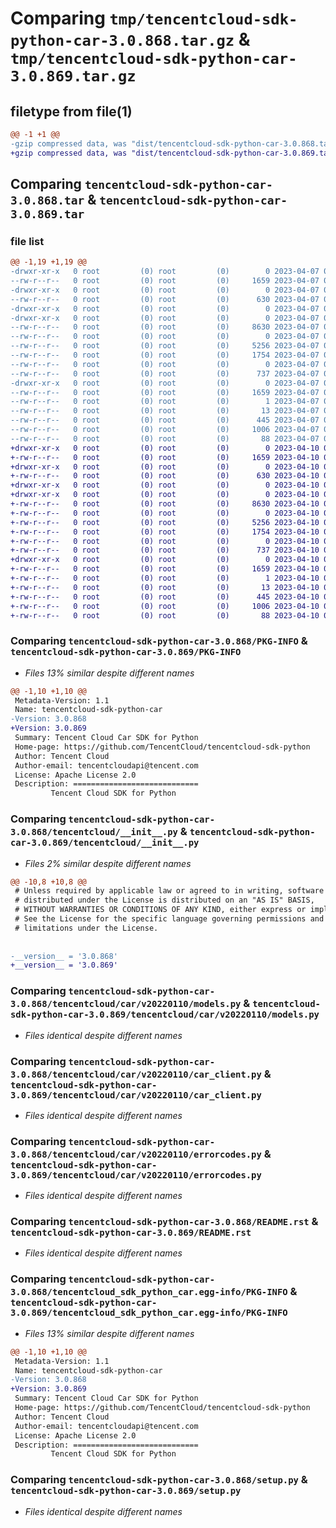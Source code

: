 # Comparing `tmp/tencentcloud-sdk-python-car-3.0.868.tar.gz` & `tmp/tencentcloud-sdk-python-car-3.0.869.tar.gz`

## filetype from file(1)

```diff
@@ -1 +1 @@
-gzip compressed data, was "dist/tencentcloud-sdk-python-car-3.0.868.tar", last modified: Fri Apr  7 00:22:15 2023, max compression
+gzip compressed data, was "dist/tencentcloud-sdk-python-car-3.0.869.tar", last modified: Mon Apr 10 02:56:35 2023, max compression
```

## Comparing `tencentcloud-sdk-python-car-3.0.868.tar` & `tencentcloud-sdk-python-car-3.0.869.tar`

### file list

```diff
@@ -1,19 +1,19 @@
-drwxr-xr-x   0 root         (0) root         (0)        0 2023-04-07 00:22:15.000000 tencentcloud-sdk-python-car-3.0.868/
--rw-r--r--   0 root         (0) root         (0)     1659 2023-04-07 00:22:15.000000 tencentcloud-sdk-python-car-3.0.868/PKG-INFO
-drwxr-xr-x   0 root         (0) root         (0)        0 2023-04-07 00:22:15.000000 tencentcloud-sdk-python-car-3.0.868/tencentcloud/
--rw-r--r--   0 root         (0) root         (0)      630 2023-04-07 00:22:14.000000 tencentcloud-sdk-python-car-3.0.868/tencentcloud/__init__.py
-drwxr-xr-x   0 root         (0) root         (0)        0 2023-04-07 00:22:15.000000 tencentcloud-sdk-python-car-3.0.868/tencentcloud/car/
-drwxr-xr-x   0 root         (0) root         (0)        0 2023-04-07 00:22:15.000000 tencentcloud-sdk-python-car-3.0.868/tencentcloud/car/v20220110/
--rw-r--r--   0 root         (0) root         (0)     8630 2023-04-07 00:22:14.000000 tencentcloud-sdk-python-car-3.0.868/tencentcloud/car/v20220110/models.py
--rw-r--r--   0 root         (0) root         (0)        0 2023-04-07 00:22:14.000000 tencentcloud-sdk-python-car-3.0.868/tencentcloud/car/v20220110/__init__.py
--rw-r--r--   0 root         (0) root         (0)     5256 2023-04-07 00:22:14.000000 tencentcloud-sdk-python-car-3.0.868/tencentcloud/car/v20220110/car_client.py
--rw-r--r--   0 root         (0) root         (0)     1754 2023-04-07 00:22:14.000000 tencentcloud-sdk-python-car-3.0.868/tencentcloud/car/v20220110/errorcodes.py
--rw-r--r--   0 root         (0) root         (0)        0 2023-04-07 00:22:14.000000 tencentcloud-sdk-python-car-3.0.868/tencentcloud/car/__init__.py
--rw-r--r--   0 root         (0) root         (0)      737 2023-04-07 00:22:14.000000 tencentcloud-sdk-python-car-3.0.868/README.rst
-drwxr-xr-x   0 root         (0) root         (0)        0 2023-04-07 00:22:15.000000 tencentcloud-sdk-python-car-3.0.868/tencentcloud_sdk_python_car.egg-info/
--rw-r--r--   0 root         (0) root         (0)     1659 2023-04-07 00:22:15.000000 tencentcloud-sdk-python-car-3.0.868/tencentcloud_sdk_python_car.egg-info/PKG-INFO
--rw-r--r--   0 root         (0) root         (0)        1 2023-04-07 00:22:15.000000 tencentcloud-sdk-python-car-3.0.868/tencentcloud_sdk_python_car.egg-info/dependency_links.txt
--rw-r--r--   0 root         (0) root         (0)       13 2023-04-07 00:22:15.000000 tencentcloud-sdk-python-car-3.0.868/tencentcloud_sdk_python_car.egg-info/top_level.txt
--rw-r--r--   0 root         (0) root         (0)      445 2023-04-07 00:22:15.000000 tencentcloud-sdk-python-car-3.0.868/tencentcloud_sdk_python_car.egg-info/SOURCES.txt
--rw-r--r--   0 root         (0) root         (0)     1006 2023-04-07 00:22:14.000000 tencentcloud-sdk-python-car-3.0.868/setup.py
--rw-r--r--   0 root         (0) root         (0)       88 2023-04-07 00:22:15.000000 tencentcloud-sdk-python-car-3.0.868/setup.cfg
+drwxr-xr-x   0 root         (0) root         (0)        0 2023-04-10 02:56:35.000000 tencentcloud-sdk-python-car-3.0.869/
+-rw-r--r--   0 root         (0) root         (0)     1659 2023-04-10 02:56:35.000000 tencentcloud-sdk-python-car-3.0.869/PKG-INFO
+drwxr-xr-x   0 root         (0) root         (0)        0 2023-04-10 02:56:35.000000 tencentcloud-sdk-python-car-3.0.869/tencentcloud/
+-rw-r--r--   0 root         (0) root         (0)      630 2023-04-10 02:56:35.000000 tencentcloud-sdk-python-car-3.0.869/tencentcloud/__init__.py
+drwxr-xr-x   0 root         (0) root         (0)        0 2023-04-10 02:56:35.000000 tencentcloud-sdk-python-car-3.0.869/tencentcloud/car/
+drwxr-xr-x   0 root         (0) root         (0)        0 2023-04-10 02:56:35.000000 tencentcloud-sdk-python-car-3.0.869/tencentcloud/car/v20220110/
+-rw-r--r--   0 root         (0) root         (0)     8630 2023-04-10 02:56:35.000000 tencentcloud-sdk-python-car-3.0.869/tencentcloud/car/v20220110/models.py
+-rw-r--r--   0 root         (0) root         (0)        0 2023-04-10 02:56:35.000000 tencentcloud-sdk-python-car-3.0.869/tencentcloud/car/v20220110/__init__.py
+-rw-r--r--   0 root         (0) root         (0)     5256 2023-04-10 02:56:35.000000 tencentcloud-sdk-python-car-3.0.869/tencentcloud/car/v20220110/car_client.py
+-rw-r--r--   0 root         (0) root         (0)     1754 2023-04-10 02:56:35.000000 tencentcloud-sdk-python-car-3.0.869/tencentcloud/car/v20220110/errorcodes.py
+-rw-r--r--   0 root         (0) root         (0)        0 2023-04-10 02:56:35.000000 tencentcloud-sdk-python-car-3.0.869/tencentcloud/car/__init__.py
+-rw-r--r--   0 root         (0) root         (0)      737 2023-04-10 02:56:35.000000 tencentcloud-sdk-python-car-3.0.869/README.rst
+drwxr-xr-x   0 root         (0) root         (0)        0 2023-04-10 02:56:35.000000 tencentcloud-sdk-python-car-3.0.869/tencentcloud_sdk_python_car.egg-info/
+-rw-r--r--   0 root         (0) root         (0)     1659 2023-04-10 02:56:35.000000 tencentcloud-sdk-python-car-3.0.869/tencentcloud_sdk_python_car.egg-info/PKG-INFO
+-rw-r--r--   0 root         (0) root         (0)        1 2023-04-10 02:56:35.000000 tencentcloud-sdk-python-car-3.0.869/tencentcloud_sdk_python_car.egg-info/dependency_links.txt
+-rw-r--r--   0 root         (0) root         (0)       13 2023-04-10 02:56:35.000000 tencentcloud-sdk-python-car-3.0.869/tencentcloud_sdk_python_car.egg-info/top_level.txt
+-rw-r--r--   0 root         (0) root         (0)      445 2023-04-10 02:56:35.000000 tencentcloud-sdk-python-car-3.0.869/tencentcloud_sdk_python_car.egg-info/SOURCES.txt
+-rw-r--r--   0 root         (0) root         (0)     1006 2023-04-10 02:56:35.000000 tencentcloud-sdk-python-car-3.0.869/setup.py
+-rw-r--r--   0 root         (0) root         (0)       88 2023-04-10 02:56:35.000000 tencentcloud-sdk-python-car-3.0.869/setup.cfg
```

### Comparing `tencentcloud-sdk-python-car-3.0.868/PKG-INFO` & `tencentcloud-sdk-python-car-3.0.869/PKG-INFO`

 * *Files 13% similar despite different names*

```diff
@@ -1,10 +1,10 @@
 Metadata-Version: 1.1
 Name: tencentcloud-sdk-python-car
-Version: 3.0.868
+Version: 3.0.869
 Summary: Tencent Cloud Car SDK for Python
 Home-page: https://github.com/TencentCloud/tencentcloud-sdk-python
 Author: Tencent Cloud
 Author-email: tencentcloudapi@tencent.com
 License: Apache License 2.0
 Description: ============================
         Tencent Cloud SDK for Python
```

### Comparing `tencentcloud-sdk-python-car-3.0.868/tencentcloud/__init__.py` & `tencentcloud-sdk-python-car-3.0.869/tencentcloud/__init__.py`

 * *Files 2% similar despite different names*

```diff
@@ -10,8 +10,8 @@
 # Unless required by applicable law or agreed to in writing, software
 # distributed under the License is distributed on an "AS IS" BASIS,
 # WITHOUT WARRANTIES OR CONDITIONS OF ANY KIND, either express or implied.
 # See the License for the specific language governing permissions and
 # limitations under the License.
 
 
-__version__ = '3.0.868'
+__version__ = '3.0.869'
```

### Comparing `tencentcloud-sdk-python-car-3.0.868/tencentcloud/car/v20220110/models.py` & `tencentcloud-sdk-python-car-3.0.869/tencentcloud/car/v20220110/models.py`

 * *Files identical despite different names*

### Comparing `tencentcloud-sdk-python-car-3.0.868/tencentcloud/car/v20220110/car_client.py` & `tencentcloud-sdk-python-car-3.0.869/tencentcloud/car/v20220110/car_client.py`

 * *Files identical despite different names*

### Comparing `tencentcloud-sdk-python-car-3.0.868/tencentcloud/car/v20220110/errorcodes.py` & `tencentcloud-sdk-python-car-3.0.869/tencentcloud/car/v20220110/errorcodes.py`

 * *Files identical despite different names*

### Comparing `tencentcloud-sdk-python-car-3.0.868/README.rst` & `tencentcloud-sdk-python-car-3.0.869/README.rst`

 * *Files identical despite different names*

### Comparing `tencentcloud-sdk-python-car-3.0.868/tencentcloud_sdk_python_car.egg-info/PKG-INFO` & `tencentcloud-sdk-python-car-3.0.869/tencentcloud_sdk_python_car.egg-info/PKG-INFO`

 * *Files 13% similar despite different names*

```diff
@@ -1,10 +1,10 @@
 Metadata-Version: 1.1
 Name: tencentcloud-sdk-python-car
-Version: 3.0.868
+Version: 3.0.869
 Summary: Tencent Cloud Car SDK for Python
 Home-page: https://github.com/TencentCloud/tencentcloud-sdk-python
 Author: Tencent Cloud
 Author-email: tencentcloudapi@tencent.com
 License: Apache License 2.0
 Description: ============================
         Tencent Cloud SDK for Python
```

### Comparing `tencentcloud-sdk-python-car-3.0.868/setup.py` & `tencentcloud-sdk-python-car-3.0.869/setup.py`

 * *Files identical despite different names*

